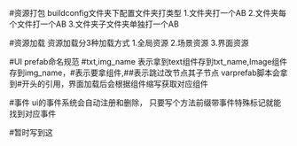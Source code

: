 #资源打包
buildconfig文件夹下配置文件夹打类型
1.文件夹打一个AB
2.文件夹每个文件打一个AB
3.文件夹子文件夹单独打一个AB

#资源加载
资源加载分3种加载方式
1.全局资源
2.场景资源
3.界面资源

#UI
prefab命名规范 #txt,img_name 表示拿到text组件存到txt_name,Image组件存到img_name，#表示要拿组件,##表示跳过改节点其子节点
varprefab脚本会拿到#开头的引用，界面加载后会根据组件缩写获取对应组件

#事件
ui的事件系统会自动注册和删除， 只要写个方法前缀带事件特殊标记就能找到对应事件

#暂时写到这
